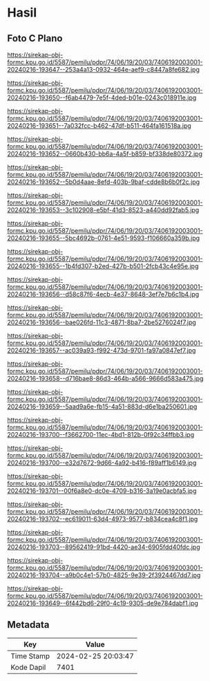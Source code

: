 # Hasil

## Foto C Plano

https://sirekap-obj-formc.kpu.go.id/5587/pemilu/pdpr/74/06/19/20/03/7406192003001-20240216-193647--253a4a13-0932-464e-aef9-c8447a8fe682.jpg

https://sirekap-obj-formc.kpu.go.id/5587/pemilu/pdpr/74/06/19/20/03/7406192003001-20240216-193650--f6ab4479-7e5f-4ded-b01e-0243c018911e.jpg

https://sirekap-obj-formc.kpu.go.id/5587/pemilu/pdpr/74/06/19/20/03/7406192003001-20240216-193651--7a032fcc-b462-47df-b511-464fa161518a.jpg

https://sirekap-obj-formc.kpu.go.id/5587/pemilu/pdpr/74/06/19/20/03/7406192003001-20240216-193652--0660b430-bb6a-4a5f-b859-bf338de80372.jpg

https://sirekap-obj-formc.kpu.go.id/5587/pemilu/pdpr/74/06/19/20/03/7406192003001-20240216-193652--5b0d4aae-8efd-403b-9baf-cdde8b6b0f2c.jpg

https://sirekap-obj-formc.kpu.go.id/5587/pemilu/pdpr/74/06/19/20/03/7406192003001-20240216-193653--3c102908-e5bf-41d3-8523-a440dd92fab5.jpg

https://sirekap-obj-formc.kpu.go.id/5587/pemilu/pdpr/74/06/19/20/03/7406192003001-20240216-193655--5bc4692b-0761-4e51-9593-f106660a359b.jpg

https://sirekap-obj-formc.kpu.go.id/5587/pemilu/pdpr/74/06/19/20/03/7406192003001-20240216-193655--1b4fd307-b2ed-427b-b501-2fcb43c4e95e.jpg

https://sirekap-obj-formc.kpu.go.id/5587/pemilu/pdpr/74/06/19/20/03/7406192003001-20240216-193656--d58c87f6-4ecb-4e37-8648-3ef7e7b6c1b4.jpg

https://sirekap-obj-formc.kpu.go.id/5587/pemilu/pdpr/74/06/19/20/03/7406192003001-20240216-193656--bae026fd-11c3-4871-8ba7-2be5276024f7.jpg

https://sirekap-obj-formc.kpu.go.id/5587/pemilu/pdpr/74/06/19/20/03/7406192003001-20240216-193657--ac039a93-f992-473d-9701-fa97a0847ef7.jpg

https://sirekap-obj-formc.kpu.go.id/5587/pemilu/pdpr/74/06/19/20/03/7406192003001-20240216-193658--d716bae8-86d3-464b-a566-9666d583a475.jpg

https://sirekap-obj-formc.kpu.go.id/5587/pemilu/pdpr/74/06/19/20/03/7406192003001-20240216-193659--5aad9a6e-fb15-4a51-883d-d6e1ba250601.jpg

https://sirekap-obj-formc.kpu.go.id/5587/pemilu/pdpr/74/06/19/20/03/7406192003001-20240216-193700--f3662700-11ec-4bd1-812b-0f92c34ffbb3.jpg

https://sirekap-obj-formc.kpu.go.id/5587/pemilu/pdpr/74/06/19/20/03/7406192003001-20240216-193700--e32d7672-9d66-4a92-b416-f89aff1b6149.jpg

https://sirekap-obj-formc.kpu.go.id/5587/pemilu/pdpr/74/06/19/20/03/7406192003001-20240216-193701--00f6a8e0-dc0e-4709-b316-3a19e0acbfa5.jpg

https://sirekap-obj-formc.kpu.go.id/5587/pemilu/pdpr/74/06/19/20/03/7406192003001-20240216-193702--ec619011-63d4-4973-9577-b834cea4c8f1.jpg

https://sirekap-obj-formc.kpu.go.id/5587/pemilu/pdpr/74/06/19/20/03/7406192003001-20240216-193703--89562419-91bd-4420-ae34-6905fdd40fdc.jpg

https://sirekap-obj-formc.kpu.go.id/5587/pemilu/pdpr/74/06/19/20/03/7406192003001-20240216-193704--a9b0c4e1-57b0-4825-9e39-2f3924467dd7.jpg

https://sirekap-obj-formc.kpu.go.id/5587/pemilu/pdpr/74/06/19/20/03/7406192003001-20240216-193649--6f442bd6-29f0-4c19-9305-de9e784dabf1.jpg


## Metadata

| Key        | Value               |
| ---------- | ------------------- |
| Time Stamp | 2024-02-25 20:03:47 |
| Kode Dapil | 7401                |



